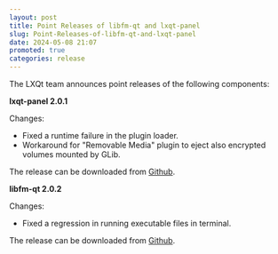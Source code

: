 ```yaml
---
layout: post
title: Point Releases of libfm-qt and lxqt-panel
slug: Point-Releases-of-libfm-qt-and-lxqt-panel
date: 2024-05-08 21:07
promoted: true
categories: release
---
```


The LXQt team announces point releases of the following components:

**lxqt-panel 2.0.1**

Changes:

* Fixed a runtime failure in the plugin loader.
* Workaround for "Removable Media" plugin to eject also encrypted volumes mounted by GLib.
  
The release can be downloaded from [Github](https://github.com/lxqt/lxqt-panel/releases).


**libfm-qt 2.0.2**

Changes:
* Fixed a regression in running executable files in terminal.

The release can be downloaded from [Github](https://github.com/lxqt/libfm-qt/releases).



